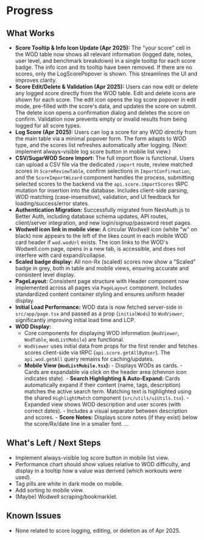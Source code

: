 # Progress

## What Works

- **Score Tooltip & Info Icon Update (Apr 2025):** The "your score" cell in the WOD table now shows all relevant information (logged date, notes, user level, and benchmark breakdown) in a single tooltip for each score badge. The info icon and its tooltip have been removed. If there are no scores, only the LogScorePopover is shown. This streamlines the UI and improves clarity.
- **Score Edit/Delete & Validation (Apr 2025):** Users can now edit or delete any logged score directly from the WOD table. Edit and delete icons are shown for each score. The edit icon opens the log score popover in edit mode, pre-filled with the score's data, and updates the score on submit. The delete icon opens a confirmation dialog and deletes the score on confirm. Validation now prevents empty or invalid results from being logged for all score types.
- **Log Score (Apr 2025):** Users can log a score for any WOD directly from the main table via a minimal popover form. The form adapts to WOD type, and the scores list refreshes automatically after logging. (Next: implement always-visible log score button in mobile list view.)
- **CSV/SugarWOD Score Import:** The full import flow is functional. Users can upload a CSV file via the dedicated `/import` route, review matched scores in `ScoreReviewTable`, confirm selections in `ImportConfirmation`, and the `ScoreImportWizard` component handles the process, submitting selected scores to the backend via the `api.score.importScores` tRPC mutation for insertion into the database. Includes client-side parsing, WOD matching (case-insensitive), validation, and UI feedback for loading/success/error states.
- **Authentication Migration:** Successfully migrated from NextAuth.js to Better Auth, including database schema updates, API routes, client/server integration, and new login/signup/password reset pages.
- **Wodwell icon link in mobile view:** A circular Wodwell icon (white "w" on black) now appears to the left of the likes count in each mobile WOD card header if `wod.wodUrl` exists. The icon links to the WOD's Wodwell.com page, opens in a new tab, is accessible, and does not interfere with card expand/collapse.
- **Scaled badge display:** All non-Rx (scaled) scores now show a "Scaled" badge in grey, both in table and mobile views, ensuring accurate and consistent level display.
- **PageLayout:** Consistent page structure with Header component now implemented across all pages via `PageLayout` component. Includes standardized content container styling and ensures uniform header display.
- **Initial Load Performance:** WOD data is now fetched server-side in `src/app/page.tsx` and passed as a prop (`initialWods`) to `WodViewer`, significantly improving initial load time and LCP.
- **WOD Display:**
  - Core components for displaying WOD information (`WodViewer`, `WodTable`, `WodListMobile`) are functional.
  - `WodViewer` uses initial data from props for the first render and fetches scores client-side via tRPC (`api.score.getAllByUser`). The `api.wod.getAll` query remains for caching/updates.
  - **Mobile View (`WodListMobile.tsx`):** - Displays WODs as cards. - Cards are expandable via click on the header area (chevron icon indicates state). - **Search Highlighting & Auto-Expand:** Cards automatically expand if their content (name, tags, description) matches the active search term. Matching text is highlighted using the shared `HighlightMatch` component (`src/utils/uiUtils.tsx`). - Expanded view shows WOD description and user scores (with correct dates). - Includes a visual separator between description and scores. - **Score Notes:** Displays score notes (if they exist) below the score/Rx/date line in a smaller font.
    ...

## What's Left / Next Steps

- Implement always-visible log score button in mobile list view.
- Performance chart should show values relative to WOD difficulty, and display in a tooltip how a value was derived (which workouts were used).
- Tag pills are white in dark mode on mobile.
- Add sorting to mobile view.
- (Maybe) Wodwell scraping/bookmarklet.

## Known Issues

- None related to score logging, editing, or deletion as of Apr 2025.
